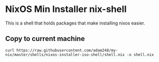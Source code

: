 # NixOS Min Installer nix-shell

This is a shell that holds packages that make installing nixos easier.

## Copy to current machine

`curl https://raw.githubusercontent.com/adam248/my-nix/master/shells/nixos-installer-iso-shell/shell.nix -o shell.nix`
